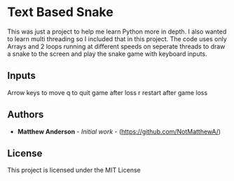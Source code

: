 # Text Based Snake

This was just a project to help me learn Python more in depth. I also wanted to learn multi threading so I included that in this project. The code uses only Arrays and 2 loops running at different speeds on seperate threads to draw a snake to the screen and play the snake game with keyboard inputs.

## Inputs

Arrow keys to move
q to quit game after loss
r restart after game loss

## Authors

* **Matthew Anderson** - *Initial work* - (https://github.com/NotMatthewA/)

## License

This project is licensed under the MIT License



